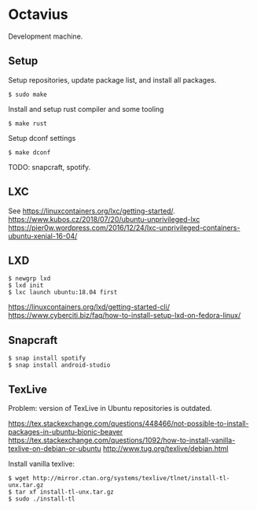 # Octavius

Development machine. 

## Setup

Setup repositories, update package list, and install all packages.

    $ sudo make

Install and setup rust compiler and some tooling

    $ make rust

Setup dconf settings

    $ make dconf

TODO: snapcraft, spotify.

## LXC

See https://linuxcontainers.org/lxc/getting-started/.
https://www.kubos.cz/2018/07/20/ubuntu-unprivileged-lxc
https://pier0w.wordpress.com/2016/12/24/lxc-unprivileged-containers-ubuntu-xenial-16-04/

## LXD

    $ newgrp lxd
    $ lxd init
    $ lxc launch ubuntu:18.04 first

https://linuxcontainers.org/lxd/getting-started-cli/
https://www.cyberciti.biz/faq/how-to-install-setup-lxd-on-fedora-linux/

## Snapcraft

    $ snap install spotify
    $ snap install android-studio

## TexLive

Problem: version of TexLive in Ubuntu repositories is outdated.

https://tex.stackexchange.com/questions/448466/not-possible-to-install-packages-in-ubuntu-bionic-beaver
https://tex.stackexchange.com/questions/1092/how-to-install-vanilla-texlive-on-debian-or-ubuntu
http://www.tug.org/texlive/debian.html

Install vanilla texlive:

    $ wget http://mirror.ctan.org/systems/texlive/tlnet/install-tl-unx.tar.gz
    $ tar xf install-tl-unx.tar.gz
    $ sudo ./install-tl
